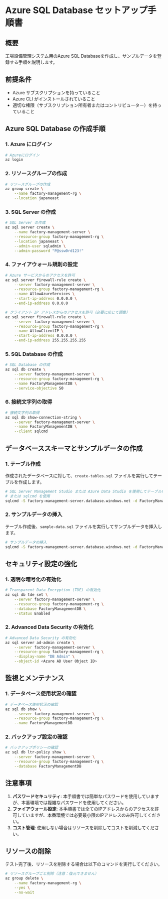 # Azure SQL Database セットアップ手順書

## 概要

工場設備管理システム用のAzure SQL Databaseを作成し、サンプルデータを登録する手順を説明します。

## 前提条件

- Azure サブスクリプションを持っていること
- Azure CLI がインストールされていること
- 適切な権限（サブスクリプション所有者またはコントリビューター）を持っていること

## Azure SQL Database の作成手順

### 1. Azure にログイン

```bash
# Azureにログイン
az login
```

### 2. リソースグループの作成

```bash
# リソースグループの作成
az group create \
    --name factory-management-rg \
    --location japaneast
```

### 3. SQL Server の作成

```bash
# SQL Server の作成
az sql server create \
    --name factory-management-server \
    --resource-group factory-management-rg \
    --location japaneast \
    --admin-user sqladmin \
    --admin-password "P@ssw0rd123!"
```

### 4. ファイアウォール規則の設定

```bash
# Azure サービスからのアクセスを許可
az sql server firewall-rule create \
    --server factory-management-server \
    --resource-group factory-management-rg \
    --name AllowAzureServices \
    --start-ip-address 0.0.0.0 \
    --end-ip-address 0.0.0.0

# クライアント IP アドレスからのアクセスを許可（必要に応じて調整）
az sql server firewall-rule create \
    --server factory-management-server \
    --resource-group factory-management-rg \
    --name AllowClientIP \
    --start-ip-address 0.0.0.0 \
    --end-ip-address 255.255.255.255
```

### 5. SQL Database の作成

```bash
# SQL Database の作成
az sql db create \
    --server factory-management-server \
    --resource-group factory-management-rg \
    --name FactoryManagementDB \
    --service-objective S0
```

### 6. 接続文字列の取得

```bash
# 接続文字列の取得
az sql db show-connection-string \
    --server factory-management-server \
    --name FactoryManagementDB \
    --client sqlcmd
```

## データベーススキーマとサンプルデータの作成

### 1. テーブル作成

作成されたデータベースに対して、`create-tables.sql` ファイルを実行してテーブルを作成します。

```bash
# SQL Server Management Studio または Azure Data Studio を使用してテーブル作成スクリプトを実行
# または sqlcmd を使用
sqlcmd -S factory-management-server.database.windows.net -d FactoryManagementDB -U sqladmin -P "P@ssw0rd123!" -i create-tables.sql
```

### 2. サンプルデータの挿入

テーブル作成後、`sample-data.sql` ファイルを実行してサンプルデータを挿入します。

```bash
# サンプルデータの挿入
sqlcmd -S factory-management-server.database.windows.net -d FactoryManagementDB -U sqladmin -P "P@ssw0rd123!" -i sample-data.sql
```

## セキュリティ設定の強化

### 1. 透明な暗号化の有効化

```bash
# Transparent Data Encryption (TDE) の有効化
az sql db tde set \
    --server factory-management-server \
    --resource-group factory-management-rg \
    --database FactoryManagementDB \
    --status Enabled
```

### 2. Advanced Data Security の有効化

```bash
# Advanced Data Security の有効化
az sql server ad-admin create \
    --server factory-management-server \
    --resource-group factory-management-rg \
    --display-name "DB Admin" \
    --object-id <Azure AD User Object ID>
```

## 監視とメンテナンス

### 1. データベース使用状況の確認

```bash
# データベース使用状況の確認
az sql db show \
    --server factory-management-server \
    --resource-group factory-management-rg \
    --name FactoryManagementDB
```

### 2. バックアップ設定の確認

```bash
# バックアップポリシーの確認
az sql db ltr-policy show \
    --server factory-management-server \
    --resource-group factory-management-rg \
    --database FactoryManagementDB
```

## 注意事項

1. **パスワードセキュリティ**: 本手順書では簡単なパスワードを使用していますが、本番環境では複雑なパスワードを使用してください。
2. **ファイアウォール設定**: 本手順書では全てのIPアドレスからのアクセスを許可していますが、本番環境では必要最小限のIPアドレスのみ許可してください。
3. **コスト管理**: 使用しない場合はリソースを削除してコストを削減してください。

## リソースの削除

テスト完了後、リソースを削除する場合は以下のコマンドを実行してください。

```bash
# リソースグループごと削除（注意：復元できません）
az group delete \
    --name factory-management-rg \
    --yes \
    --no-wait
```